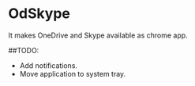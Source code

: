 # OdSkype
It makes OneDrive and Skype available as chrome app.

##TODO:
* Add notifications.
* Move application to system tray.
